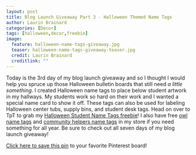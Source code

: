 ```yaml
---
layout: post
title: Blog Launch Giveaway Part 3 - Halloween Themed Name Tags
author: Laurin Brainard
categories: [Decor]
tags: [halloween,decor,freebie]
image:
  feature: halloween-name-tags-giveaway.jpg
  teaser: halloween-name-tags-giveaway-teaser.jpg
  credit: Laurin Brainard
  creditlink: ""
---
```

Today is the 3rd day of my blog launch giveaway and so I thought I would help you spruce up those Halloween bulletin boards that still need *a little something*. I created Halloween name tags to place below student artwork in my hallways. My students work so hard on their work and I wanted a special name card to show it off. These tags can also be used for labeling Halloween center tubs, supply bins, and student desk tags. Head on over to TpT to grab my [Halloween Student Name Tags freebie](http://bit.ly/2gjXIOC)! I also have free [owl name tags](http://bit.ly/2hJ52zH) and [community helpers name tags](http://bit.ly/2gdOZJR) in my store if you need something for all year. Be sure to check out all seven days of my blog launch giveaway!

[Click here to save this pin](https://pin.it/OeCqKVs) to your favorite Pinterest board!